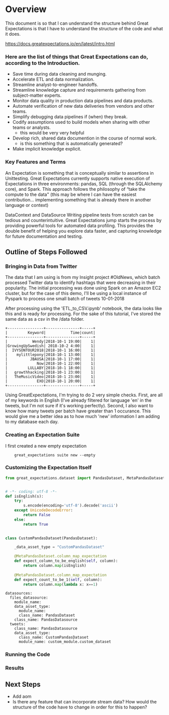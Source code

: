 # Overview

This document is so that I can understand the structure behind Great Expectations is that I have to understand the structure of the code and what it does.

https://docs.greatexpectations.io/en/latest/intro.html


### Here are the list of things that Great Expectations can do, according to the Introduction.
* Save time during data cleaning and munging.
* Accelerate ETL and data normalization.
* Streamline analyst-to-engineer handoffs.
* Streamline knowledge capture and requirements gathering from subject-matter experts.
* Monitor data quality in production data pipelines and data products.
* Automate verification of new data deliveries from vendors and other teams.
* Simplify debugging data pipelines if (when) they break.
* Codify assumptions used to build models when sharing with other teams or analysts.
    - this would be very very helpful
* Develop rich, shared data documention in the course of normal work.
    - is this something that is automatically generated?
* Make implicit knowledge explicit.

### Key Features and Terms

An Expectation is something that is conceptually similar to assertions in Unittesting. Great Expectations currently supports native execution of Expectations in three environments: pandas, SQL (through the SQLAlchemy core), and Spark. This approach follows the philosophy of “take the compute to the data" (this may be where I can have the easiest contribution... implementing something that is already there in another language or context)

DataContext and DataSource
Writing pipeline tests from scratch can be tedious and counterintuitive. Great Expectations jump starts the process by providing powerful tools for automated data profiling. This provides the double benefit of helping you explore data faster, and capturing knowledge for future documentation and testing.

## Outline of Steps Followed 

### Bringing in Data from Twitter

The data that I am using is from my Insight project #OldNews, which batch processed Twitter data to identify hashtags that were decreasing in their popularity.  The initial processing was done using Spark on an Amazon EC2 cluster, but for the case of this demo, I'll be using a local instance of Pyspark to process one small batch of tweets 10-01-2018

After processing using the 'ETL_to_CSV.ipynb' notebook, the data looks like this and is ready for processing. For the sake of this tutorial, I've stored the same data as a csv in the /data folder.

```SHELL
+----------------+---------------+-----+
|         Keyword|           Time|count|
+----------------+---------------+-----+
|           Wendy|2018-10-1 19:00|    1|
|GrowingUpSwedish| 2018-10-2 4:00|    1|
|  IVYSONTOUR2018|2018-10-1 16:00|    1|
|    mylittlepony|2018-10-1 13:00|    1|
|          JBAUSA|2018-10-1 17:00|    1|
|             Now|2018-10-1 22:00|    1|
|         LULLABY|2018-10-1 18:00|    1|
|   growthhacking|2018-10-1 23:00|    1|
|   TheMusicVideo|2018-10-1 23:00|    1|
|             EXO|2018-10-1 20:00|    1|
+----------------+---------------+-----+
```

Using GreatExpectations, I'm trying to do 2 very simple checks. First, are all of my keywords in English (I've already filtered for language 'en' in the tweets, but I'm not sure if it's working perfectly). Second, I also want to know how many tweets per batch have greater than 1 occurance. This would give me a better idea as to how much 'new' information I am adding to my database each day. 

### Creating an Expectation Suite
I first created a new empty expectation
```SHELL
    great_expectations suite new --empty
```

### Customizing the Expectation Itself 

```PYTHON
from great_expectations.dataset import PandasDataset, MetaPandasDataset


# -*- coding: utf-8 -*-
def isEnglish(s):
    try:
        s.encode(encoding='utf-8').decode('ascii')
    except UnicodeDecodeError:
        return False
    else:
        return True
        

class CustomPandasDataset(PandasDataset):

    _data_asset_type = "CustomPandasDataset"

    @MetaPandasDataset.column_map_expectation
    def expect_column_to_be_english(self, column):
        return column.map(isEnglish)
        
    @MetaPandasDataset.column_map_expectation
    def expect_count_to_be_1(self, column):
        return column.map(lambda x: x==1)
```



```YML
datasources:
  files_datasource:
    module_name:
    data_asset_type:
      module_name:
      class_name: PandasDataset
    class_name: PandasDatasource
  tweets:
    class_name: PandasDatasource
    data_asset_type:
      class_name: CustomPandasDataset
      module_name: custom_module.custom_dataset
```

### Running the Code

### Results


## Next Steps

* Add aom
* Is there any feature that can incorporate stream data? How would the structure of the code have to change in order for this to happen?